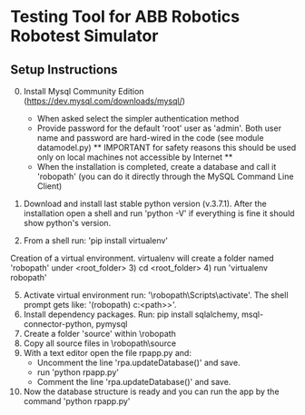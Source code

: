 # Testing Tool for ABB Robotics Robotest Simulator
## Setup Instructions
0) Install Mysql Community Edition (https://dev.mysql.com/downloads/mysql/)
    - When asked select the simpler authentication method
    - Provide password for the default 'root' user as 'admin'. Both user name and password are hard-wired in the code (see module datamodel.py) ** IMPORTANT for safety reasons this should be used only on local machines not accessible by Internet **
    - When the installation is completed, create a database and call it 'robopath' (you can do it directly through the MySQL Command Line Client)
    
1) Download and install last stable python version (v.3.7.1). After the installation open a shell and run 'python -V' if everything is fine it should show python's version.

2) From a shell run: 'pip install virtualenv'

Creation of a virtual environment. virtualenv will create a folder named 'robopath' under <root_folder>
3) cd <root_folder>
4) run 'virtualenv robopath' 

5) Activate virtual environment run: '<root-folder>\robopath\Scripts\activate'. The shell prompt gets like: '(robopath) c:\<path>>'.
6) Install dependency packages. Run: pip install sqlalchemy, msql-connector-python, pymysql
7) Create a folder 'source' within <root-folder>\robopath
8) Copy all source files in <root-folder>\robopath\source
9) With a text editor open the file rpapp.py and:
    - Uncomment the line 'rpa.updateDatabase()' and save.
    - run 'python rpapp.py'
    - Comment the line 'rpa.updateDatabase()' and save.
10) Now the database structure is ready and you can run the app by the command 'python rpapp.py'
     